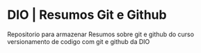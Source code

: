 # DIO | Resumos Git e Github 

Repositorio para armazenar Resumos sobre git e github do curso versionamento de codigo com git e github da DIO